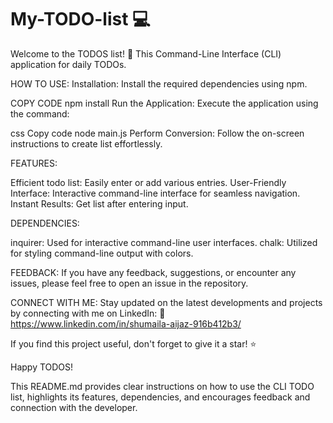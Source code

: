 # My-TODO-list 💻

Welcome to the TODOS list! 🌟 This Command-Line Interface (CLI) application for daily TODOs.

HOW TO USE:
Installation: Install the required dependencies using npm.

COPY CODE
npm install
Run the Application: Execute the application using the command:

css
Copy code
node main.js
Perform Conversion: Follow the on-screen instructions to create list effortlessly.

FEATURES:

Efficient todo list: Easily enter or add various entries.
User-Friendly Interface: Interactive command-line interface for seamless navigation.
Instant Results: Get list after entering input.

DEPENDENCIES:

inquirer: Used for interactive command-line user interfaces.
chalk: Utilized for styling command-line output with colors.

FEEDBACK:
If you have any feedback, suggestions, or encounter any issues, please feel free to open an issue in the repository.

CONNECT WITH ME:
Stay updated on the latest developments and projects by connecting with me on LinkedIn:
🔗 https://www.linkedin.com/in/shumaila-aijaz-916b412b3/



If you find this project useful, don't forget to give it a star! ⭐️

Happy TODOS! 

This README.md provides clear instructions on how to use the CLI TODO list, highlights its features, dependencies, and encourages feedback and connection with the developer.






